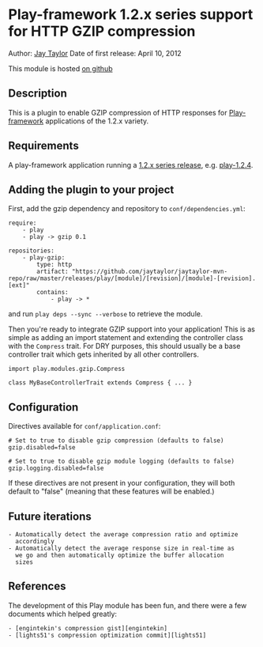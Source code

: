 # Play-framework 1.2.x series support for HTTP GZIP compression

Author: [Jay Taylor][jaytaylor]
Date of first release: April 10, 2012

This module is hosted [on github](https://github.com/jaytaylor/play-gzip/ "Play-gzip on github")

## Description

This is a plugin to enable GZIP compression of HTTP responses for [Play-framework][]
applications of the 1.2.x variety.


## Requirements

A play-framework application running a [1.2.x series release][Play-framework-releases],
e.g. [play-1.2.4][].


## Adding the plugin to your project

First, add the gzip dependency and repository to `conf/dependencies.yml`:

    require:
        - play
        - play -> gzip 0.1

    repositories:
        - play-gzip:
            type: http
            artifact: "https://github.com/jaytaylor/jaytaylor-mvn-repo/raw/master/releases/play/[module]/[revision]/[module]-[revision].[ext]"
            contains:
                - play -> *

and run `play deps --sync --verbose` to retrieve the module.

Then you're ready to integrate GZIP support into your application!  This is as
simple as adding an import statement and extending the controller class with the
`Compress` trait.  For DRY purposes, this should usually be a base controller
trait which gets inherited by all other controllers.

    import play.modules.gzip.Compress

    class MyBaseControllerTrait extends Compress { ... }


## Configuration

Directives available for `conf/application.conf`:

    # Set to true to disable gzip compression (defaults to false)
    gzip.disabled=false

    # Set to true to disable gzip module logging (defaults to false)
    gzip.logging.disabled=false

If these directives are not present in your configuration, they will both
default to "false" (meaning that these features will be enabled.)


## Future iterations

    - Automatically detect the average compression ratio and optimize
      accordingly
    - Automatically detect the average response size in real-time as
      we go and then automatically optimize the buffer allocation
      sizes


## References

The development of this Play module has been fun, and there were a few documents
which helped greatly:

    - [engintekin's compression gist][engintekin]
    - [lights51's compression optimization commit][lights51]

[jaytaylor]: http://jaytaylor.com/ "Jay Taylor's website"
[Play-framework]: http://playframework.org/ "Play-framework"
[Play-framework-releases]: http://download.playframework.org/releases/ "Play-framework releases"
[play-1.2.4]: http://download.playframework.org/releases/play-1.2.4.zip "Play v1.2.4"
[engintekin]: https://gist.github.com/1317626 "engintekin's compression gist"
[lights51]: https://github.com/lights51/play/commit/a029b74a143464a1dec008b0de6d7ba7a75b8f20 "lights51's compression optimization commit"

